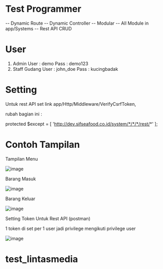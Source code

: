 # Test Programmer 
-- Dynamic Route 
-- Dynamic Controller 
-- Modular 
-- All Module in app/Systems 
-- Rest API CRUD

# User 
1. Admin 
    User : demo 
    Pass : demo123 
2. Staff Gudang 
    User : john_doe 
    Pass : kucingbadak
    
# Setting

Untuk rest API set link app/Http/Middleware/VerifyCsrfToken, 

rubah bagian ini : 

protected $except = [
		 'http://dev.sifseafood.co.id/system/*/*/*/rest/*' 
    ];

# Contoh Tampilan 

Tampilan Menu 

![image](https://user-images.githubusercontent.com/89963599/131812095-74dc52c8-199a-4781-9239-7d1e3544223a.png)

Barang Masuk 

![image](https://user-images.githubusercontent.com/89963599/131812258-4e729b9b-89ac-4c51-bfd8-3db4686aaa63.png)

Barang Keluar 

![image](https://user-images.githubusercontent.com/89963599/131812350-5dad21bb-fa27-416d-97bf-42075a91a791.png)


Setting Token Untuk Rest API (postman) 

1 token di set per 1 user jadi privilege mengikuti privilege user 

![image](https://user-images.githubusercontent.com/89963599/131812671-51292bbc-9d97-4440-8a48-bba0a4ffef9f.png)


# test_lintasmedia
